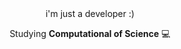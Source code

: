 <div align="center">
  <span>i'm just a developer :)</span>
  
  <span>Studying <b>Computational of Science</b> 💻</span>
</div>
